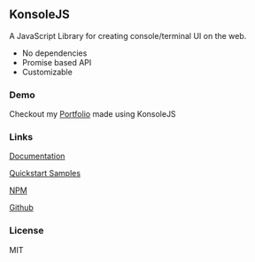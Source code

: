 ## KonsoleJS
A JavaScript Library for creating console/terminal UI on the web.

- No dependencies
- Promise based API
- Customizable

### Demo
Checkout my [Portfolio](https://husnaintaj.github.io/) made using  KonsoleJS

### Links
[Documentation](https://husnaintaj.github.io/KonsoleJS)

[Quickstart Samples](https://github.com/HusnainTaj/KonsoleJS/tree/main/samples)

[NPM](https://www.npmjs.com/package/@husnain.taj/konsolejs)

[Github](https://github.com/HusnainTaj/KonsoleJS)

### License
MIT